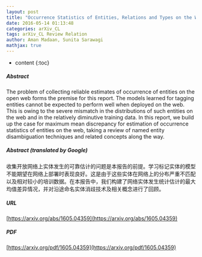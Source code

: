 ```yaml
---
layout: post
title: "Occurrence Statistics of Entities, Relations and Types on the Web"
date: 2016-05-14 01:13:48
categories: arXiv_CL
tags: arXiv_CL Review Relation
author: Aman Madaan, Sunita Sarawagi
mathjax: true
---
```


* content
{:toc}

##### Abstract
The problem of collecting reliable estimates of occurrence of entities on the open web forms the premise for this report. The models learned for tagging entities cannot be expected to perform well when deployed on the web. This is owing to the severe mismatch in the distributions of such entities on the web and in the relatively diminutive training data. In this report, we build up the case for maximum mean discrepancy for estimation of occurrence statistics of entities on the web, taking a review of named entity disambiguation techniques and related concepts along the way.

##### Abstract (translated by Google)
收集开放网络上实体发生的可靠估计的问题是本报告的前提。学习标记实体的模型不能期望在网络上部署时表现良好。这是由于这些实体在网络上的分布严重不匹配以及相对较小的培训数据。在本报告中，我们构建了网络实体发生统计估计的最大均值差异情况，并对沿途命名实体消歧技术及相关概念进行了回顾。

##### URL
[https://arxiv.org/abs/1605.04359](https://arxiv.org/abs/1605.04359)

##### PDF
[https://arxiv.org/pdf/1605.04359](https://arxiv.org/pdf/1605.04359)

